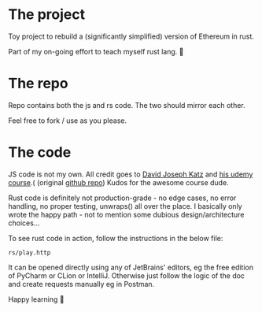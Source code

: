 # The project
Toy project to rebuild a (significantly simplified) version of Ethereum in
rust.

Part of my on-going effort to teach myself rust lang. 🦀

# The repo
Repo contains both the js and rs code. The two should mirror each other. 

Feel free to fork / use as you please. 

# The code
JS code is not my own. All credit goes to [David Joseph Katz](https://github.com/15Dkatz) and [his
udemy course](https://www.udemy.com/course/build-ethereum-from-scratch/).(
(original [github repo](https://github.com/15Dkatz/build-ethereum-from-scratch)) Kudos
for the awesome course dude.

Rust code is definitely not production-grade - no edge cases, no error
handling, no proper testing, unwraps() all over the place. I basically only wrote the happy path - not to mention some dubious design/architecture choices...

To see rust code in action, follow the instructions in the below file: 
```
rs/play.http
```
It can be opened directly using any of JetBrains' editors, eg the free edition
of PyCharm or CLion or IntelliJ. Otherwise just follow the logic of the doc and
create requests manually eg in Postman.

Happy learning 🚀
